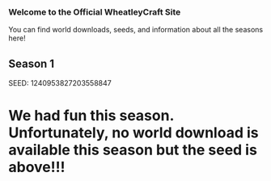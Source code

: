 ### Welcome to the Official WheatleyCraft Site

You can find world downloads, seeds, and information about all the seasons here!

## Season 1
SEED: 1240953827203558847
# We had fun this season. Unfortunately, no world download is available this season but the seed is above!!!



